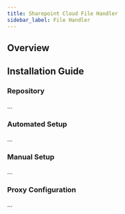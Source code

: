 ```yaml
---
title: Sharepoint Cloud File Handler
sidebar_label: File Handler
---
```


## Overview

## Installation Guide

### Repository
...

### Automated Setup
...

### Manual Setup
...
 
### Proxy Configuration
...
